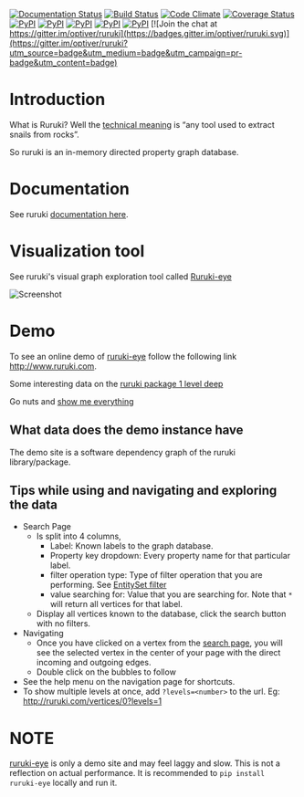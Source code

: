 [![Documentation Status](https://readthedocs.org/projects/ruruki/badge/?version=master)](http://ruruki.readthedocs.org/en/master/?badge=master)
[![Build Status](https://travis-ci.org/optiver/ruruki.svg?branch=master)](https://travis-ci.org/optiver/ruruki)
[![Code Climate](https://codeclimate.com/github/optiver/ruruki/badges/gpa.svg)](https://codeclimate.com/github/optiver/ruruki)
[![Coverage Status](https://coveralls.io/repos/github/optiver/ruruki/badge.svg?branch=master)](https://coveralls.io/github/optiver/ruruki?branch=master)
[![PyPI](https://img.shields.io/pypi/pyversions/ruruki.svg)](https://pypi.python.org/pypi/ruruki)
[![PyPI](https://img.shields.io/pypi/status/ruruki.svg)](https://pypi.python.org/pypi/ruruki)
[![PyPI](https://img.shields.io/pypi/dd/ruruki.svg)](https://pypi.python.org/pypi/ruruki)
[![PyPI](https://img.shields.io/pypi/dw/ruruki.svg)](https://pypi.python.org/pypi/ruruki)
[![PyPI](https://img.shields.io/pypi/dm/ruruki.svg)](https://pypi.python.org/pypi/ruruki)
[![Join the chat at https://gitter.im/optiver/ruruki](https://badges.gitter.im/optiver/ruruki.svg)](https://gitter.im/optiver/ruruki?utm_source=badge&utm_medium=badge&utm_campaign=pr-badge&utm_content=badge)

Introduction
============
What is Ruruki? Well the [technical meaning](https://en.wiktionary.org/wiki/ruruki) is “any tool used to extract snails from rocks”.

So ruruki is an in-memory directed property graph database.

Documentation
=============
See ruruki [documentation here](http://ruruki.readthedocs.org/en/latest/index.html).

Visualization tool
==================
See ruruki's visual graph exploration tool called [Ruruki-eye](https://github.com/optiver/ruruki-eye)

![Screenshot](/RurukiEye-View.png)

Demo
====
To see an online demo of [ruruki-eye](https://github.com/optiver/ruruki-eye) follow the following link http://www.ruruki.com.

Some interesting data on the [ruruki package 1 level deep](http://www.ruruki.com/vertices/0?levels=1)

Go nuts and [show me everything](http://www.ruruki.com/vertices/0?levels=100)

What data does the demo instance have
-------------------------------------

The demo site is a software dependency graph of the ruruki library/package.

Tips while using and navigating and exploring the data
------------------------------------------------------

* Search Page
  * Is split into 4 columns, 
    * Label: Known labels to the graph database.
    * Property key dropdown: Every property name for that particular label.
    * filter operation type: Type of filter operation that you are performing. See [EntitySet filter](http://ruruki.readthedocs.org/en/latest/interfaces.html#entity-set)
    * value searching for: Value that you are searching for. Note that `*` will return all vertices for that label.
  * Display all vertices known to the database, click the search button with no filters.
* Navigating
  * Once you have clicked on a vertex from the [search page](http://ruruki.com/vertices), you will see the selected vertex in the center of your page with the direct incoming and outgoing edges.
  * Double click on the bubbles to follow
* See the help menu on the navigation page for shortcuts.
* To show multiple levels at once, add `?levels=<number>` to the url. Eg: http://ruruki.com/vertices/0?levels=1


NOTE
====

[ruruki-eye](http://www.ruruki.com) is only a demo site and may feel laggy and slow. This is not a reflection on actual performance. It is recommended to `pip install ruruki-eye` locally and run it.
